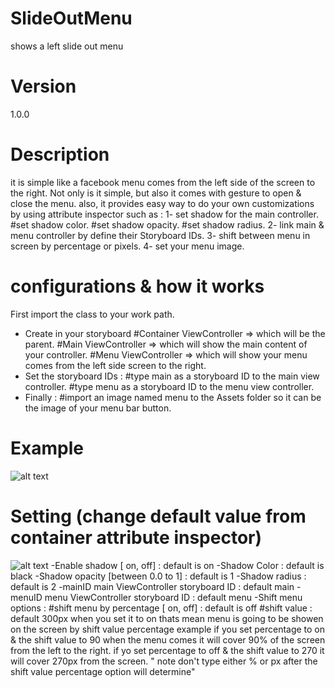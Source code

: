 # SlideOutMenu
shows a left slide out menu
# Version
1.0.0
# Description
it is simple like a facebook menu comes from the left side of the screen to the right. Not only is it simple, but also it comes with gesture to open & close the menu. also, it provides easy way to do your own customizations by using attribute inspector such as :
1- set shadow for the main controller.
  #set shadow color.
  #set shadow opacity.
  #set shadow radius.
2- link main & menu controller by define their Storyboard IDs.
3- shift between menu in screen by percentage or pixels. 
4- set your menu image.

# configurations & how it works
First import the class to your work path.
- Create in your storyboard
  #Container ViewController => which will be the parent.
  #Main ViewController => which will show the main content of your controller.
  #Menu ViewController => which will show your menu comes from the left side screen to the right.
- Set the storyboard IDs :
  #type main as a storyboard ID to the main view controller.
  #type menu as a storyboard ID to the menu view controller.
- Finally :
  #import an image named menu to the Assets folder so it can be the image of your menu bar button.
  
 # Example
![alt text](https://github.com/Marshal89/SlideOutMenu/blob/master/exampleSlideOut.gif?raw=true)

# Setting (change default value from container attribute inspector)
![alt text](https://github.com/Marshal89/SlideOutMenu/blob/master/Settings%20Example.png?raw=true)
-Enable shadow [ on, off] : default is on
-Shadow Color : default is black
-Shadow opacity [between 0.0 to 1] : default is 1
-Shadow radius : default is 2
-mainID main ViewController storyboard ID : default main
-menuID menu ViewController storyboard ID : default menu
-Shift menu options :
  #shift menu by percentage [ on, off] : default is off
  #shift value : default 300px
  when you set it to on thats mean menu is going to be showen on the screen by shift value percentage
  example if you set percentage to on & the shift value to 90 when the menu comes it will cover 90% of
  the screen from the left to the right.
  if yo set percentage to off & the shift value to 270 it will cover 270px from the screen.
  " note don't type either % or px after the shift value percentage option will determine"
